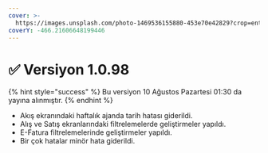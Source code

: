 ```yaml
---
cover: >-
  https://images.unsplash.com/photo-1469536155880-453e70e42829?crop=entropy&cs=srgb&fm=jpg&ixid=M3wxOTcwMjR8MHwxfHNlYXJjaHw1fHxtb3VudHxlbnwwfHx8fDE3MjMyNDI4NTB8MA&ixlib=rb-4.0.3&q=85
coverY: -466.21606648199446
---
```


# ✅ Versiyon 1.0.98

{% hint style="success" %}
Bu versiyon 10 Ağustos Pazartesi 01:30 da yayına alınmıştır.
{% endhint %}

* Akış ekranındaki haftalık ajanda tarih hatası giderildi.
* Alış ve Satış ekranlarındaki filtrelemelerde geliştirmeler yapıldı.
* E-Fatura filtrelemelerinde geliştirmeler yapıldı.
* Bir çok hatalar minör hata giderildi.









